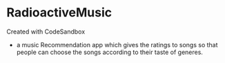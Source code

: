 # RadioactiveMusic
Created with CodeSandbox

- a music Recommendation app which gives the ratings to songs so that people can choose the songs according to their taste of generes.
